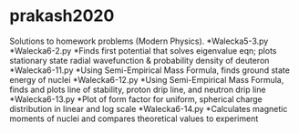 # prakash2020
Solutions to homework problems (Modern Physics).
*Walecka5-3.py
*Walecka6-2.py
	*Finds first potential that solves eigenvalue eqn; plots stationary state radial wavefunction & probability density of deuteron
*Walecka6-11.py
	*Using Semi-Empirical Mass Formula, finds ground state energy of nuclei
*Walecka6-12.py
	*Using Semi-Empirical Mass Formula, finds and plots line of stability, proton drip line, and neutron drip line
*Walecka6-13.py
	*Plot of form factor for uniform, spherical charge distribution in linear and log scale
*Walecka6-14.py
	*Calculates magnetic moments of nuclei and compares theoretical values to experiment

